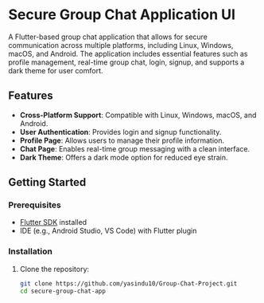 # Secure Group Chat Application UI

A Flutter-based group chat application that allows for secure communication across multiple platforms, including Linux, Windows, macOS, and Android. The application includes essential features such as profile management, real-time group chat, login, signup, and supports a dark theme for user comfort.

## Features

- **Cross-Platform Support**: Compatible with Linux, Windows, macOS, and Android.
- **User Authentication**: Provides login and signup functionality.
- **Profile Page**: Allows users to manage their profile information.
- **Chat Page**: Enables real-time group messaging with a clean interface.
- **Dark Theme**: Offers a dark mode option for reduced eye strain.

## Getting Started

### Prerequisites

- [Flutter SDK](https://flutter.dev/docs/get-started/install) installed
- IDE (e.g., Android Studio, VS Code) with Flutter plugin

### Installation

1. Clone the repository:

   ```bash
   git clone https://github.com/yasindu10/Group-Chat-Project.git
   cd secure-group-chat-app
